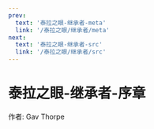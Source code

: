 ```yaml
---
prev:
  text: '泰拉之眼-继承者-meta'
  link: '/泰拉之眼/继承者/meta'
next:
  text: '泰拉之眼-继承者-src'
  link: '/泰拉之眼/继承者/src'
---
```


# 泰拉之眼-继承者-序章

作者: Gav Thorpe
